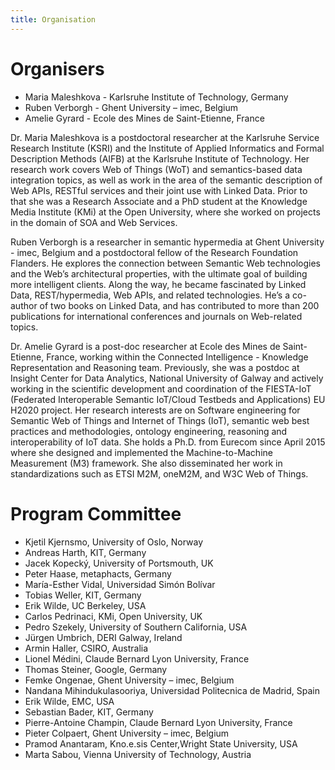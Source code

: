 ```yaml
---
title: Organisation
---
```


# Organisers
* Maria Maleshkova - Karlsruhe Institute of Technology, Germany
* Ruben Verborgh - Ghent University – imec, Belgium
* Amelie Gyrard - Ecole des Mines de Saint-Etienne, France

Dr. Maria Maleshkova is a postdoctoral researcher at the Karlsruhe Service Research Institute (KSRI) and the Institute of Applied Informatics and Formal Description Methods (AIFB) at the Karlsruhe Institute of Technology. Her research work covers Web of Things (WoT) and semantics-based data integration topics, as well as work in the area of the semantic description of Web APIs, RESTful services and their joint use with Linked Data. Prior to that she was a Research Associate and a PhD student at the Knowledge Media Institute (KMi) at the Open University, where she worked on projects in the domain of SOA and Web Services.

Ruben Verborgh is a researcher in semantic hypermedia at Ghent University - imec, Belgium and a postdoctoral fellow of the Research Foundation Flanders. He explores the connection between Semantic Web technologies and the Web’s architectural properties, with the ultimate goal of building more intelligent clients. Along the way, he became fascinated by Linked Data, REST/hypermedia, Web APIs, and related technologies. He’s a co-author of two books on Linked Data, and has contributed to more than 200 publications for international conferences and journals on Web-related topics.

Dr. Amelie Gyrard is a post-doc researcher at Ecole des Mines de Saint- Etienne, France, working within the Connected Intelligence - Knowledge Representation and Reasoning team. Previously, she was a postdoc at Insight Center for Data Analytics, National University of Galway and actively working in the scientific development and coordination of the FIESTA-IoT (Federated Interoperable Semantic IoT/Cloud Testbeds and Applications) EU H2020 project. Her research interests are on Software engineering for Semantic Web of Things and Internet of Things (IoT), semantic web best practices and methodologies, ontology engineering, reasoning and interoperability of IoT data. She holds a Ph.D. from Eurecom since April 2015 where she designed and implemented the Machine-to-Machine Measurement (M3) framework. She also disseminated her work in standardizations such as ETSI M2M, oneM2M, and W3C Web of Things.

# Program Committee
* Kjetil Kjernsmo, University of Oslo, Norway
* Andreas Harth, KIT, Germany
* Jacek Kopecký, University of Portsmouth, UK
* Peter Haase, metaphacts, Germany
* María-Esther Vidal, Universidad Simón Bolívar
* Tobias Weller, KIT, Germany
* Erik Wilde, UC Berkeley, USA
* Carlos Pedrinaci, KMi, Open University, UK
* Pedro Szekely, University of Southern California, USA
* Jürgen Umbrich, DERI Galway, Ireland
* Armin Haller, CSIRO, Australia
* Lionel Médini, Claude Bernard Lyon University, France
* Thomas Steiner, Google, Germany
* Femke Ongenae, Ghent University – imec, Belgium
* Nandana Mihindukulasooriya, Universidad Politecnica de Madrid, Spain
* Erik Wilde, EMC, USA
* Sebastian Bader, KIT, Germany
* Pierre-Antoine Champin, Claude Bernard Lyon University, France
* Pieter Colpaert, Ghent University – imec, Belgium
* Pramod Anantaram, Kno.e.sis Center,Wright State University, USA
* Marta Sabou, Vienna University of Technology, Austria
